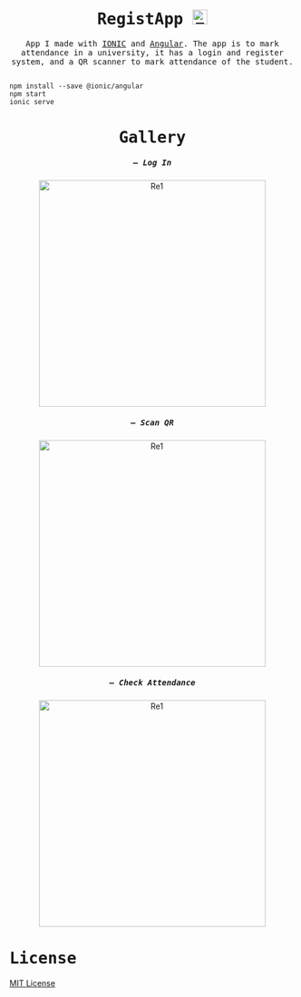 <h1 align="center">
    <samp> RegistApp <a href="https://vader-7.github.io/Ty-Works/" target="_blank">
        <img src="https://user-images.githubusercontent.com/66812754/208713388-aff1c2ca-eee3-4c98-bb3e-24c3bdbcb863.png" alt="Ty-Works" width="26px" height="26px">
    </a></samp>
</h1>

<p align="center" >
    <samp>
     App I made with <a href="https://ionicframework.com" target="_blank">IONIC</a> and <a href="https://angular.io" target="_blank">Angular</a>. The app is to mark attendance in a university, it has a login and register system, and a QR scanner to mark attendance of the student.
    </samp>
</p>

<samp>

```

npm install --save @ionic/angular
npm start
ionic serve

```
</samp>

<h1 align="center">
    <samp>Gallery</samp>
</h1>

<h5 align="center">
    <samp> – Log In</samp>
</h5>
<p align="center">
    <img src="https://user-images.githubusercontent.com/66812754/208951286-ee01d160-611b-4ac0-8386-de0fcb1739d0.png" alt="Re1" width="400" height="auto">
</p>
    <h5 align="center">
        <samp> – Scan QR</samp>
    </h5>
<p align="center">
    <img src="https://user-images.githubusercontent.com/66812754/208954467-cc1ee73e-4218-4fae-89d7-de3dc7b33e57.png" alt="Re1" width="400" height="auto">
</p>
    <h5 align="center">
        <samp> – Check Attendance</samp>
    </h5>
<p align="center">
    <img align="center" src="https://user-images.githubusercontent.com/66812754/208954478-33d47a3f-fa9e-483f-bbb4-156f27a6334c.png" alt="Re1" width="400" height="auto">
</p>


<h1 align="start">
    <samp>License</samp>
    
</h1>
<p align="center">
 <samp>

[MIT License](LICENSE)
</samp>
</p>



